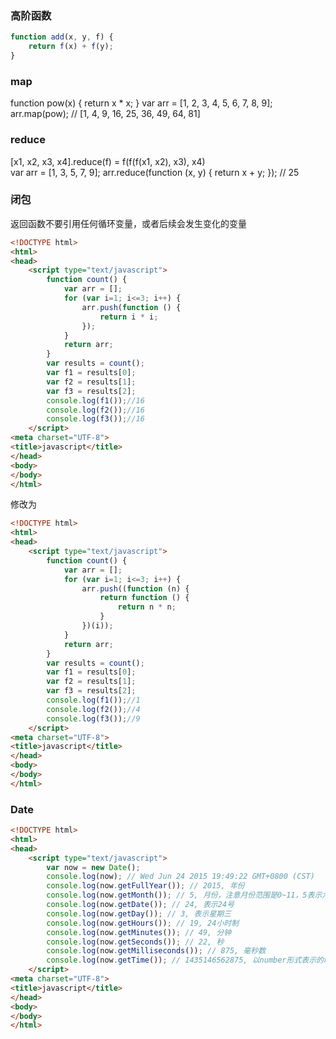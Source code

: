 ### 高阶函数
```javascript
function add(x, y, f) {
	return f(x) + f(y);
}
```

### map
function pow(x) {
return x * x;
}
var arr = [1, 2, 3, 4, 5, 6, 7, 8, 9];
arr.map(pow); // [1, 4, 9, 16, 25, 36, 49, 64, 81]

### reduce
[x1, x2, x3, x4].reduce(f) = f(f(f(x1, x2), x3), x4)  
var arr = [1, 3, 5, 7, 9];
arr.reduce(function (x, y) {
return x + y;
}); // 25

### 闭包
返回函数不要引用任何循环变量，或者后续会发生变化的变量
```html
<!DOCTYPE html>
<html>
<head>
	<script type="text/javascript">
		function count() {
			var arr = [];
			for (var i=1; i<=3; i++) {
				arr.push(function () {
					return i * i;
				});
			}
			return arr;
		}
		var results = count();
		var f1 = results[0];
		var f2 = results[1];
		var f3 = results[2];
		console.log(f1());//16
		console.log(f2());//16
		console.log(f3());//16
	</script>
<meta charset="UTF-8">
<title>javascript</title>
</head>
<body>
</body>
</html>
```
修改为
```html
<!DOCTYPE html>
<html>
<head>
	<script type="text/javascript">
		function count() {
			var arr = [];
			for (var i=1; i<=3; i++) {
				arr.push((function (n) {
					return function () {
						return n * n;
					}
				})(i));
			}
			return arr;
		}
		var results = count();
		var f1 = results[0];
		var f2 = results[1];
		var f3 = results[2];
		console.log(f1());//1
		console.log(f2());//4
		console.log(f3());//9
	</script>
<meta charset="UTF-8">
<title>javascript</title>
</head>
<body>
</body>
</html>
```

### Date
```html
<!DOCTYPE html>
<html>
<head>
	<script type="text/javascript">
		var now = new Date();
		console.log(now); // Wed Jun 24 2015 19:49:22 GMT+0800 (CST)
		console.log(now.getFullYear()); // 2015, 年份
		console.log(now.getMonth()); // 5, 月份，注意月份范围是0~11，5表示六月
		console.log(now.getDate()); // 24, 表示24号
		console.log(now.getDay()); // 3, 表示星期三
		console.log(now.getHours()); // 19, 24小时制
		console.log(now.getMinutes()); // 49, 分钟
		console.log(now.getSeconds()); // 22, 秒
		console.log(now.getMilliseconds()); // 875, 毫秒数
		console.log(now.getTime()); // 1435146562875, 以number形式表示的时间戳
	</script>
<meta charset="UTF-8">
<title>javascript</title>
</head>
<body>
</body>
</html>
```



